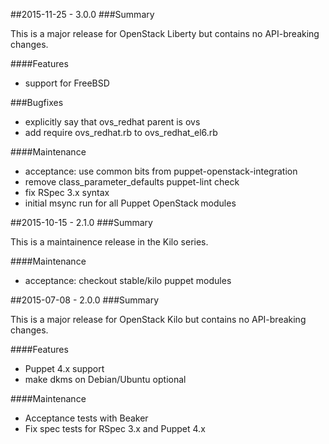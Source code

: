 ##2015-11-25 - 3.0.0
###Summary

This is a major release for OpenStack Liberty but contains no API-breaking
changes.


####Features
- support for FreeBSD

###Bugfixes
- explicitly say that ovs_redhat parent is ovs
- add require ovs_redhat.rb to ovs_redhat_el6.rb

####Maintenance
- acceptance: use common bits from puppet-openstack-integration
- remove class_parameter_defaults puppet-lint check
- fix RSpec 3.x syntax
- initial msync run for all Puppet OpenStack modules

##2015-10-15 - 2.1.0
###Summary

This is a maintainence release in the Kilo series.

####Maintenance
- acceptance: checkout stable/kilo puppet modules


##2015-07-08 - 2.0.0
###Summary

This is a major release for OpenStack Kilo but contains no API-breaking
changes.


####Features
- Puppet 4.x support
- make dkms on Debian/Ubuntu optional

####Maintenance
- Acceptance tests with Beaker
- Fix spec tests for RSpec 3.x and Puppet 4.x
